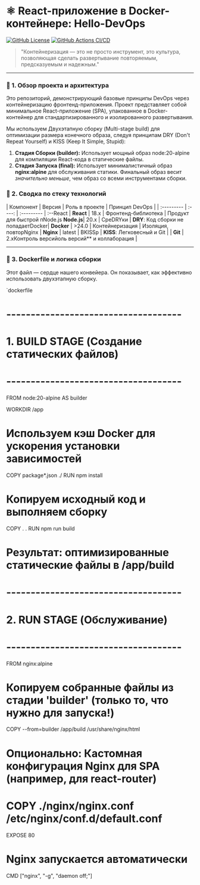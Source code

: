 # ⚛️ React-приложение в Docker-контейнере: Hello-DevOps

[![GitHub License](https://img.shields.io/badge/License-MIT-blue.svg)](LICENSE)
[![GitHub Actions CI/CD](https://github.com/Sak0shi/devops-1/actions/workflows/main.yml/badge.svg)](https://github.com/Sak0shi/devops-1/actions)

> "Контейнеризация — это не просто инструмент, это культура, позволяющая сделать развертывание повторяемым, предсказуемым и надежным."

---

### 📝 1. Обзор проекта и архитектура

Это репозиторий, демонстрирующий базовые принципы DevOps через контейнеризацию фронтенд-приложения. Проект представляет собой минимальное React-приложение (SPA), упакованное в Docker-контейнер для стандартизированного и изолированного развертывания.

Мы используем Двухэтапную сборку (Multi-stage build) для оптимизации размера конечного образа, следуя принципам DRY (Don't Repeat Yourself) и KISS (Keep It Simple, Stupid):

1.  **Стадия Сборки (builder):** Использует мощный образ node:20-alpine для компиляции React-кода в статические файлы.
2.  **Стадия Запуска (final):** Использует минималистичный образ **nginx:alpine** для обслуживания статики. Финальный образ весит *значительно меньше*, чем образ со всеми инструментами сборки.

### 🚀 2. Сводка по стеку технологий

| Компонент | Версия | Роль в проекте | Принцип DevOps |
| :--------- | :----: | :--------- | :--React
| **React** | 18.x   | Фронтенд-библиотека | Продукт для быстрой пNode.js **Node.js**| 20.x   | СреDRYки | **DRY**: Код сборки не попадаетDocker| **Docker** | >24.0  | Контейнеризация | Изоляция, повторNginx
| **Nginx** | latest | ВKISSр | **KISS**: Легковесный и Git |
| **Git** | 2.xКонтроль версийоль версий** и коллаборация |

---

### 🧱 3. Dockerfile и логика сборки

Этот файл — сердце нашего конвейера. Он показывает, как эффективно использовать двухэтапную сборку.

`dockerfile
# ------------------------------------
# 1. BUILD STAGE (Создание статических файлов)
# ------------------------------------
FROM node:20-alpine AS builder

WORKDIR /app

# Используем кэш Docker для ускорения установки зависимостей
COPY package*.json ./
RUN npm install

# Копируем исходный код и выполняем сборку
COPY . .
RUN npm run build
# Результат: оптимизированные статические файлы в /app/build

# ------------------------------------
# 2. RUN STAGE (Обслуживание)
# ------------------------------------
FROM nginx:alpine

# Копируем собранные файлы из стадии 'builder' (только то, что нужно для запуска!)
COPY --from=builder /app/build /usr/share/nginx/html

# Опционально: Кастомная конфигурация Nginx для SPA (например, для react-router)
# COPY ./nginx/nginx.conf /etc/nginx/conf.d/default.conf

EXPOSE 80

# Nginx запускается автоматически
CMD ["nginx", "-g", "daemon off;"]
